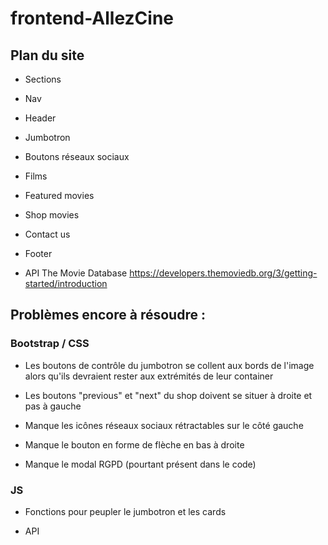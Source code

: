 # frontend-AllezCine

## Plan du site

- Sections
- Nav
- Header
- Jumbotron
- Boutons réseaux sociaux
- Films
- Featured movies
- Shop movies
- Contact us
- Footer

- API The Movie Database
  https://developers.themoviedb.org/3/getting-started/introduction

## Problèmes encore à résoudre :

### Bootstrap / CSS

- Les boutons de contrôle du jumbotron se collent aux bords de l'image alors qu'ils devraient rester aux extrémités de leur container

- Les boutons "previous" et "next" du shop doivent se situer à droite et pas à gauche

- Manque les icônes réseaux sociaux rétractables sur le côté gauche

- Manque le bouton en forme de flèche en bas à droite

- Manque le modal RGPD (pourtant présent dans le code)

### JS

- Fonctions pour peupler le jumbotron et les cards

- API
